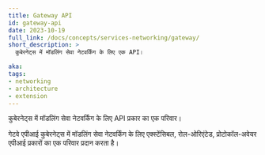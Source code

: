 ```yaml
---
title: Gateway API
id: gateway-api
date: 2023-10-19
full_link: /docs/concepts/services-networking/gateway/
short_description: >
  कुबेरनेट्स में मॉडलिंग सेवा नेटवर्किंग के लिए एक API।

aka:
tags:
- networking
- architecture
- extension
---
```

 कुबेरनेट्स में मॉडलिंग सेवा नेटवर्किंग के लिए API प्रकार का एक परिवार।

<!--more--> 

गेटवे एपीआई कुबेरनेट्स में मॉडलिंग सेवा नेटवर्किंग के लिए एक्स्टेंसिबल, रोल-ओरिएंटेड, प्रोटोकॉल-अवेयर एपीआई प्रकारों का एक परिवार प्रदान करता है।